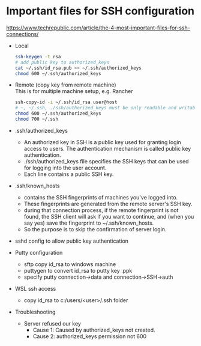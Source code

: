 # Important files for SSH configuration
https://www.techrepublic.com/article/the-4-most-important-files-for-ssh-connections/  

- Local  
    ```sh
    ssh-keygen -t rsa
    # add public key to authorized_keys
    cat ~/.ssh/id_rsa.pub >> ~/.ssh/authorized_keys
    chmod 600 ~/.ssh/authorized_keys  
    ```

- Remote (copy key from remote machine)  
This is for multiple machine setup, e.g. Rancher    
    ```sh
    ssh-copy-id -i ~/.ssh/id_rsa user@host
    # ~, ~/.ssh, ./ssh/authorized_keys must be only readable and writable by the remote user  
    chmod 600 ~/.ssh/authorized_keys  
    chmod 700 ~/.ssh
    ```
- .ssh/authorized_keys  
  - An authorized key in SSH is a public key used for granting login access to users. The authentication mechanism is called public key authentication.
  - ./ssh/authorized_keys file specifies the SSH keys that can be used for logging into the user account.  
  - Each line contains a public SSH key.  

- .ssh/known_hosts
  - contains the SSH fingerprints of machines you've logged into.
  - These fingerprints are generated from the remote server's SSH key.
  - during that connection process, if the remote fingerprint is not found, the SSH client will ask if you want to continue, and (when you say yes) save the fingerprint to ~/.ssh/known_hosts.
  - So the purpose is to skip the confirmation of server login.  

- sshd config to allow public key authentication

- Putty configuration
  - sftp copy id_rsa to windows machine
  - puttygen to convert id_rsa to putty key .ppk
  - specify putty connection->data and connection->SSH->auth

- WSL ssh access
  - copy id_rsa to c:/users/\<user>/.ssh folder

- Troubleshooting  
  - Server refused our key  
    - Cause 1: Caused by authorized_keys not created.  
    - Cause 2: authorized_keys permission not 600
